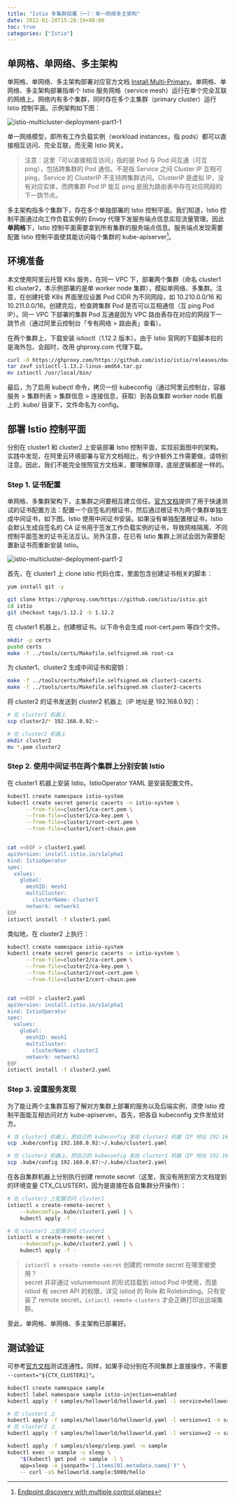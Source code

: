 ```yaml
---
title: "Istio 多集群部署（一）：单一网络多主架构"
date: 2022-01-28T15:28:19+08:00
toc: true
categories: ["Istio"]
---
```


## 单网格、单网络、多主架构

单网格、单网络、多主架构部署对应官方文档 [Install Multi-Primary](https://istio.io/latest/docs/setup/install/multicluster/multi-primary/)。单网格、单网络、多主架构部署指单个 Istio 服务网格（service mesh）运行在单个完全互联的网络上。网络内有多个集群，同时存在多个主集群（primary cluster）运行 Istio 控制平面。示例架构如下图：

![istio-multicluster-deployment-part1-1](/images/istio-multicluster-deployment-part1-1.svg)

单一网络模型，即所有工作负载实例（workload instances，指 pods）都可以直接相互访问、完全互联，而无需 Istio 网关。

> 注意：这里「可以直接相互访问」指的是 Pod 与 Pod 间互通（可互 ping），包括跨集群的 Pod 通信。不是指 Service 之间 Cluster IP 互相可 ping，Service 的 ClusterIP 不支持跨集群访问。ClusterIP 是虚拟 IP，没有对应实体，而跨集群 Pod IP 能互 ping 是因为路由表中存在对应网段的下一跳节点。

多主架构指多个集群下，存在多个单独部署的 Istio 控制平面。我们知道，Istio 控制平面通过向工作负载实例的 Envoy 代理下发服务端点信息实现流量管理。因此**单网格**下，Istio 控制平面需要拿到所有集群的服务端点信息。服务端点发现需要配置 Istio 控制平面使其能访问每个集群的 kube-apiserver[^1]。

## 环境准备

本文使用阿里云托管 K8s 服务，在同一 VPC 下，部署两个集群（命名 cluster1 和 cluster2，本示例部署的是单 worker node 集群），模拟单网络、多集群。注意，在创建托管 K8s 界面里应设置 Pod CIDR 为不同网段，如 10.210.0.0/16 和 10.211.0.0/16。创建完后，检查跨集群 Pod 是否可以互相通信（互 ping Pod IP）。同一 VPC 下部署的集群 Pod 互通是因为 VPC 路由表存在对应的网段下一跳节点（通过阿里云控制台「专有网络 > 路由表」查看）。

在两个集群上，下载安装 istioctl（1.12.2 版本）。由于 Istio 官网的下载脚本拉的是海外包，会超时，改用 ghproxy.com 代理下载。

```bash
curl -O https://ghproxy.com/https://github.com/istio/istio/releases/download/1.13.2/istioctl-1.13.2-linux-amd64.tar.gz
tar zxvf istioctl-1.13.2-linux-amd64.tar.gz
mv istioctl /usr/local/bin/
```

最后，为了启用 kubectl 命令，拷贝一份 kubeconfig（通过阿里云控制台，容器服务 > 集群列表 > 集群信息 > 连接信息，获取）到各自集群 worker node 机器上的 .kube/ 目录下，文件命名为 config。

## 部署 Istio 控制平面

分别在 cluster1 和 cluster2 上安装部署 Istio 控制平面，实现前面图中的架构。实践中发现，在阿里云环境部署与官方文档相比，有少许额外工作需要做，请特别注意。因此，我们不能完全按照官方文档来，要理解原理，底层逻辑都是一样的。

### Step 1. 证书配置

单网格、多集群架构下，主集群之间要相互建立信任。[官方文档](https://istio.io/latest/docs/setup/install/multicluster/before-you-begin/#configure-trust)提供了用于快速测试的证书配置方法：配置一个自签名的根证书，然后通过根证书为两个集群单独生成中间证书，如下图。Istio 使用中间证书安装。如果没有单独配置根证书，Istio 会默认生成自签名的 CA 证书用于签发工作负载实例的证书，导致网格隔离、不同控制平面签发的证书无法互认。另外注意，在已有 Istio 集群上测试会因为需要配置新证书而重新安装 Istio。

![istio-multicluster-deployment-part1-2](/images/istio-multicluster-deployment-part1-2.svg)

首先，在 cluster1 上 clone istio 代码仓库，里面包含创建证书相关的脚本：

```bash
yum install git -y

git clone https://ghproxy.com/https://github.com/istio/istio.git
cd istio
git checkout tags/1.12.2 -b 1.12.2
```

在 cluster1 机器上，创建根证书。以下命令会生成 root-cert.pem 等四个文件。

```bash
mkdir -p certs
pushd certs
make -f ../tools/certs/Makefile.selfsigned.mk root-ca
```

为 cluster1、cluster2 生成中间证书和密钥：

```bash
make -f ../tools/certs/Makefile.selfsigned.mk cluster1-cacerts
make -f ../tools/certs/Makefile.selfsigned.mk cluster2-cacerts
```

将 cluster2 的证书发送到 cluster2 机器上（IP 地址是 192.168.0.92）：

```bash
# 在 cluster1 机器上
scp cluster2/* 192.168.0.92:~

# 在 cluster2 机器上
mkdir cluster2
mv *.pem cluster2
```

### Step 2. 使用中间证书在两个集群上分别安装 Istio

在 cluster1 机器上安装 Istio。IstioOperator YAML 是安装配置文件。

```bash
kubectl create namespace istio-system
kubectl create secret generic cacerts -n istio-system \
      --from-file=cluster1/ca-cert.pem \
      --from-file=cluster1/ca-key.pem \
      --from-file=cluster1/root-cert.pem \
      --from-file=cluster1/cert-chain.pem


cat <<EOF > cluster1.yaml
apiVersion: install.istio.io/v1alpha1
kind: IstioOperator
spec:
  values:
    global:
      meshID: mesh1
      multiCluster:
        clusterName: cluster1
      network: network1
EOF
istioctl install -f cluster1.yaml
```

类似地，在 cluster2 上执行：

```bash
kubectl create namespace istio-system
kubectl create secret generic cacerts -n istio-system \
      --from-file=cluster2/ca-cert.pem \
      --from-file=cluster2/ca-key.pem \
      --from-file=cluster2/root-cert.pem \
      --from-file=cluster2/cert-chain.pem


cat <<EOF > cluster2.yaml
apiVersion: install.istio.io/v1alpha1
kind: IstioOperator
spec:
  values:
    global:
      meshID: mesh1
      multiCluster:
        clusterName: cluster2
      network: network1
EOF
istioctl install -f cluster2.yaml
```

### Step 3. 设置服务发现

为了能让两个主集群互相了解对方集群上部署的服务以及后端实例，须使 Istio 控制平面能互相访问对方 kube-apiserver。首先，把各自 kubeconfig 文件发给对方。

```bash
# 在 cluster1 机器上，把自己的 kubeconfig 发给 cluster2 机器（IP 地址 192.168.0.92）
scp .kube/config 192.168.0.92:~/.kube/cluster1.yaml

# 在 cluster2 机器上，把自己的 kubeconfig 发给 cluster1 机器（IP 地址 192.168.0.87）
scp .kube/config 192.168.0.87:~/.kube/cluster2.yaml
```

在各自集群机器上分别执行创建 remote secret（这里，我没有用到官方文档提到的环境变量 CTX_CLUSTER1，因为是直接在各自集群分开操作）：

```bash
# 在 cluster2 上配置访问 cluster1
istioctl x create-remote-secret \
    --kubeconfig=.kube/cluster1.yaml | \
    kubectl apply -f -

# 在 cluster1 上配置访问 cluster2
istioctl x create-remote-secret \
    --kubeconfig=.kube/cluster2.yaml | \
    kubectl apply -f -
```

> `istioctl x create-remote-secret` 创建的 remote secret 在哪里被使用？\
> secret 并非通过 volumemount 的形式挂载到 istiod Pod 中使用，而是 istiod 有 secret API 的权限，详见 istiod 的 Role 和 Rolebinding。只有安装了 remote secret，`istioctl remote-clusters` 才会正确打印出远端集群。

至此，单网格、单网络、多主架构已部署好。

## 测试验证

可参考[官方文档](https://istio.io/latest/docs/setup/install/multicluster/verify/)测试连通性。同样，如果手动分别在不同集群上直接操作，不需要 `--context="${CTX_CLUSTER1}"`。

```bash
kubectl create namespace sample
kubectl label namespace sample istio-injection=enabled
kubectl apply -f samples/helloworld/helloworld.yaml -l service=helloworld -n sample

# 在 cluster1 上
kubectl apply -f samples/helloworld/helloworld.yaml -l version=v1 -n sample
# 在 cluster2 上
kubectl apply -f samples/helloworld/helloworld.yaml -l version=v2 -n sample

kubectl apply -f samples/sleep/sleep.yaml -n sample
kubectl exec -n sample -c sleep \
    "$(kubectl get pod -n sample -l \
    app=sleep -o jsonpath='{.items[0].metadata.name}')" \
    -- curl -sS helloworld.sample:5000/hello
```

[^1]: [Endpoint discovery with multiple control planes](https://istio.io/latest/docs/ops/deployment/deployment-models/#endpoint-discovery-with-multiple-control-planes)
